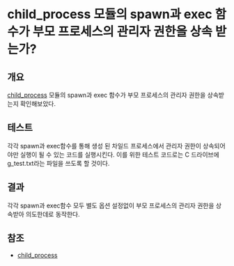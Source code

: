# child_process 모듈의 spawn과 exec 함수가 부모 프로세스의 관리자 권한을 상속 받는가?

## 개요

[child_process](https://nodejs.org/api/child_process.html) 모듈의 spawn과 exec 함수가 부모 프로세스의 관리자 권한을 상속받는지 확인해보았다.

## 테스트

각각 spawn과 exec함수를 통해 생성 된 차일드 프로세스에서 관리자 권한이 상속되어야만 실행이 될 수 있는 코드를 실행시킨다. 이를 위한 테스트 코드로는 C 드라이브에 g_test.txt라는 파일을 쓰도록 할 것이다.

## 결과

각각 spawn과 exec함수 모두 별도 옵션 설정없이 부모 프로세스의 관리자 권한을 상속받아 의도한데로 동작한다. 

## 참조

* [child_process](https://nodejs.org/api/child_process.html)
